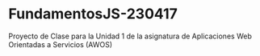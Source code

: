 # FundamentosJS-230417
Proyecto de Clase para la Unidad 1 de la asignatura de Aplicaciones Web Orientadas a Servicios (AWOS)
